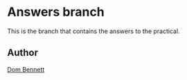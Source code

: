 # Answers branch

This is the branch that contains the answers to the practical.

## Author
[Dom Bennett](https://github.com/DomBennett)
